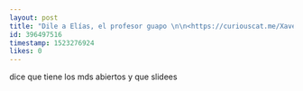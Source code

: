 ```yaml
---
layout: post
title: "Dile a Elías, el profesor guapo \n\n<https://curiouscat.me/Xaverius/post/396490938>\n\nPerdón, reescribo\n\n(<https://curiouscat.me/eliasmgf> )"
id: 396497516
timestamp: 1523276924
likes: 0
---
```


 dice que tiene los mds abiertos y que slidees